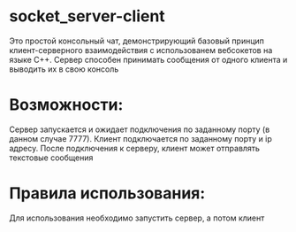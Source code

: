# socket_server-client
Это простой консольный чат, демонстрирующий базовый принцип клиент-серверного взаимодействия с использованем вебсокетов  на языке C++. Сервер способен принимать сообщения от одного клиента и выводить их в свою консоль 
# Возможности: 
Сервер запускается и ожидает подключения по заданному порту (в данном случае 7777). Клиент подключается по заданному порту и ip адресу. После подключения к серверу, клиент может отправлять текстовые сообщения
# Правила использования:
Для использования необходимо запустить сервер, а потом клиент
